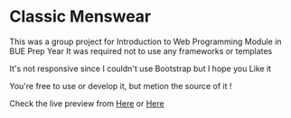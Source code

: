 # Classic Menswear

This was a group project for Introduction to Web Programming Module in BUE Prep Year
It was required not to use any frameworks or templates

It's not responsive since I couldn't use Bootstrap but I hope you Like it

You're free to use or develop it, but metion the source of it !

Check the live preview from <a href="https://daviddoaa.me/menswear/" target="_blank">Here</a> or <a href="https://david-maximous.github.io/menswear/" target="_blank">Here</a>
